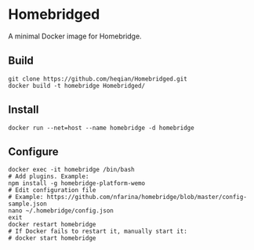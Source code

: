# Homebridged
A minimal Docker image for Homebridge.

## Build
```shell
git clone https://github.com/heqian/Homebridged.git
docker build -t homebridge Homebridged/
```

## Install
```shell
docker run --net=host --name homebridge -d homebridge
```

## Configure
```shell
docker exec -it homebridge /bin/bash
# Add plugins. Example:
npm install -g homebridge-platform-wemo
# Edit configuration file
# Example: https://github.com/nfarina/homebridge/blob/master/config-sample.json
nano ~/.homebridge/config.json
exit
docker restart homebridge
# If Docker fails to restart it, manually start it:
# docker start homebridge
```
